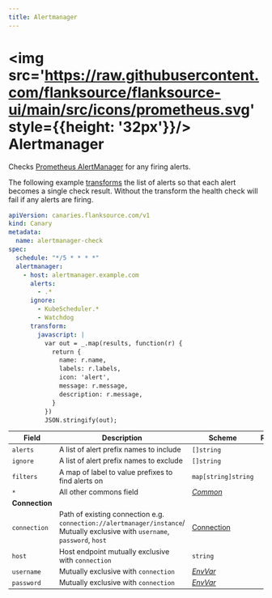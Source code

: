 ```yaml
---
title: Alertmanager
---
```


# <img src='https://raw.githubusercontent.com/flanksource/flanksource-ui/main/src/icons/prometheus.svg' style={{height: '32px'}}/> Alertmanager
Checks [Prometheus AlertManager](https://prometheus.io/docs/alerting/latest/alertmanager/) for any firing alerts.

The following example [transforms](../concepts/transforms.md) the list of alerts so that each alert becomes a single check result. Without the transform the health check will fail if any alerts are firing.

```yaml title="alert-manager-check.yaml"
apiVersion: canaries.flanksource.com/v1
kind: Canary
metadata:
  name: alertmanager-check
spec:
  schedule: "*/5 * * * *"
  alertmanager:
    - host: alertmanager.example.com
      alerts:
        - .*
      ignore:
        - KubeScheduler.*
        - Watchdog
      transform:
        javascript: |
          var out = _.map(results, function(r) {
            return {
              name: r.name,
              labels: r.labels,
              icon: 'alert',
              message: r.message,
              description: r.message,
            }
          })
          JSON.stringify(out);
```

| Field         | Description                                                  | Scheme                                             | Required |
| ------------- | ------------------------------------------------------------ | -------------------------------------------------- | -------- |
| `alerts` | A list of alert prefix names to include | `[]string` |          |
| `ignore` | A list of alert prefix names to exclude | `[]string` | |
| `filters` | A map of label to value prefixes to find alerts on | `map[string]string` | |
| `*` | All other commons field | [*Common*](common) | |
| **Connection** |  |  | |
| `connection` | Path of existing connection e.g. `connection://alertmanager/instance`/ Mutually exclusive with `username`, `password`, `host` | [Connection](../../concepts/connections) | |
| `host` | Host endpoint mutually exclusive with `connection` | `string` | |
| `username` | Mutually exclusive with `connection` | [*EnvVar*](../../concepts/authentication/#envvar) | |
| `password` | Mutually exclusive with `connection` | [*EnvVar*](../../concepts/authentication/#envvar) | |

